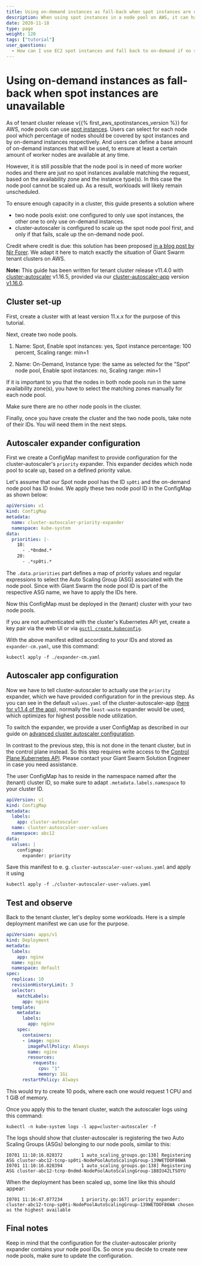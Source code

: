 ```yaml
---
title: Using on-demand instances as fall-back when spot instances are unavailable on AWS
description: When using spot instances in a node pool on AWS, it can happen that the node pool cannot be scaled up as not enough spot instances are available. This guide shows you how to configure cluster-autoscaler in a way to provide on-demand instances as a back-up automatically.
date: 2020-11-18
type: page
weight: 120
tags: ["tutorial"]
user_questions:
  - How can I use EC2 spot instances and fall back to on-demand if no spot instances are available?
---
```


# Using on-demand instances as fall-back when spot instances are unavailable

As of tenant cluster release v{{% first_aws_spotinstances_version %}} for AWS, node pools can use [spot instances](/basics/nodepools/#on-demand-spot). Users can select for each node pool which percentage of nodes should be covered by spot instances and by on-demand instances respectively. And users can define a base amount of on-demand instances that will be used, to ensure at least a certain amount of worker nodes are available at any time.

However, it is still possible that the node pool is in need of more worker nodes and there are just no spot instances available matching the request, based on the availability zone and the instance type(s). In this case the node pool cannot be scaled up. As a result, workloads will likely remain unscheduled.

To ensure enough capacity in a cluster, this guide presents a solution where

- two node pools exist: one configured to only use spot instances, the other one to only use on-demand instances.
- cluster-autoscaler is configured to scale up the spot node pool first, and only if that fails, scale up the on-demand node pool.

Credit where credit is due: this solution has been proposed [in a blog post by Nir Forer](https://blog.doit-intl.com/running-eks-workloads-on-spot-instances-with-on-demand-instances-fallback-14bef39ce689). We adapt it here to match exactly the situation of Giant Swarm tenant clusters on AWS.

**Note:** This guide has been written for tenant cluster release v11.4.0 with [cluster-autoscaler](https://github.com/kubernetes/autoscaler) v1.16.5, provided via our [cluster-autoscaler-app](https://github.com/giantswarm/cluster-autoscaler-app) version [v1.16.0](https://github.com/giantswarm/cluster-autoscaler-app/releases/tag/v1.16.0).

## Cluster set-up

First, create a cluster with at least version 11.x.x for the purpose of this tutorial.

Next, create two node pools.

1. Name: Spot,
   Enable spot instances: yes,
   Spot instance percentage: 100 percent,
   Scaling range: min=1

2. Name: On-Demand,
   Instance type: the same as selected for the "Spot" node pool,
   Enable spot instances: no,
   Scaling range: min=1

If it is important to you that the nodes in both node pools run in the same availability zone(s), you have to select the matching zones manually for each node pool.

Make sure there are no other node pools in the cluster.

Finally, once you have create the cluster and the two node pools, take note of their IDs. You will need them in the next steps.

## Autoscaler expander configuration

First we create a ConfigMap manifest to provide configuration for the cluster-autoscaler's `priority` expander. This expander decides which node pool to scale up, based on a defined priority value.

Let's assume that our Spot node pool has the ID `sp0ti` and the on-demand node pool has ID `0ndmd`. We apply these two node pool ID in the ConfigMap as shown below:

```yaml
apiVersion: v1
kind: ConfigMap
metadata:
  name: cluster-autoscaler-priority-expander
  namespace: kube-system
data:
  priorities: |-
    10:
      - .*0ndmd.*
    20:
      - .*sp0ti.*
```

The `.data.priorities` part defines a map of priority values and regular expressions to select the Auto Scaling Group (ASG) associated with the node pool. Since with Giant Swarm the node pool ID is part of the respective ASG name, we have to apply the IDs here.

Now this ConfigMap must be deployed in the (tenant) cluster with your two node pools.

If you are not authenticated with the cluster's Kubernetes API yet, create a key pair via the web UI or via [`gsctl create kubeconfig`](/reference/gsctl/create-kubeconfig/).

With the above manifest edited according to your IDs and stored as `expander-cm.yaml`, use this command:

```nohighlight
kubectl apply -f ./expander-cm.yaml
```

## Autoscaler app configuration

Now we have to tell cluster-autoscaler to actually use the `priority` expander, which we have provided configuration for in the previous step. As you can see in the default `values.yaml` of the cluster-autoscaler-app ([here for v1.1.4 of the app](https://github.com/giantswarm/cluster-autoscaler-app/blob/v1.1.4/helm/cluster-autoscaler-app/values.yaml#L12)), normally the `least-waste` expander would be used, which optimizes for highest possible node utilization.

To switch the expander, we provide a user ConfigMap as described in our guide on [advanced cluster autoscaler configuration](/guides/advanced-cluster-autoscaler-configuration/).

In contrast to the previous step, this is not done in the tenant cluster, but in the control plane instead. So this step requires write access to the [Control Plane Kubernetes API](/basics/api/#cp-k8s-api). Please contact your Giant Swarm Solution Engineer in case you need assistance.

The user ConfigMap has to reside in the namespace named after the (tenant) cluster ID, so make sure to adapt `.metadata.labels.namespace` to your cluster ID.

```yaml
apiVersion: v1
kind: ConfigMap
metadata:
  labels:
    app: cluster-autoscaler
  name: cluster-autoscaler-user-values
  namespace: abc12
data:
  values: |
    configmap:
      expander: priority
```

Save this manifest to e. g. `cluster-autoscaler-user-values.yaml` and apply it using

```nohighlight
kubectl apply -f ./cluster-autoscaler-user-values.yaml
```

## Test and observe

Back to the tenant cluster, let's deploy some workloads. Here is a simple deployment manifest we can use for the purpose.

```yaml
apiVersion: apps/v1
kind: Deployment
metadata:
  labels:
    app: nginx
  name: nginx
  namespace: default
spec:
  replicas: 10
  revisionHistoryLimit: 3
  selector:
    matchLabels:
      app: nginx
  template:
    metadata:
      labels:
        app: nginx
    spec:
      containers:
      - image: nginx
        imagePullPolicy: Always
        name: nginx
        resources:
          requests:
            cpu: "1"
            memory: 1Gi
      restartPolicy: Always
```

This would try to create 10 pods, where each one would request 1 CPU and 1 GiB of memory.

Once you apply this to the tenant cluster, watch the autoscaler logs using this command:

```nohighlight
kubectl -n kube-system logs -l app=cluster-autoscaler -f
```

The logs should show that cluster-autoscaler is registering the two Auto Scaling Groups (ASGs) belonging to our node pools, similar to this:

```nohighlight
I0701 11:10:16.028372       1 auto_scaling_groups.go:138] Registering ASG cluster-abc12-tcnp-sp0ti-NodePoolAutoScalingGroup-139WETDOF86WA
I0701 11:10:16.028394       1 auto_scaling_groups.go:138] Registering ASG cluster-abc12-tcnp-0ndmd-NodePoolAutoScalingGroup-1B8IU42LTSOYU
```

When the deployment has been scaled up, some line like this should appear:

```nohighlight
I0701 11:16:47.077234       1 priority.go:167] priority expander: cluster-abc12-tcnp-sp0ti-NodePoolAutoScalingGroup-139WETDOF86WA chosen as the highest available
```

## Final notes

Keep in mind that the configuration for the cluster-autoscaler priority expander contains your node pool IDs. So once you decide to create new node pools, make sure to update the configuration.
